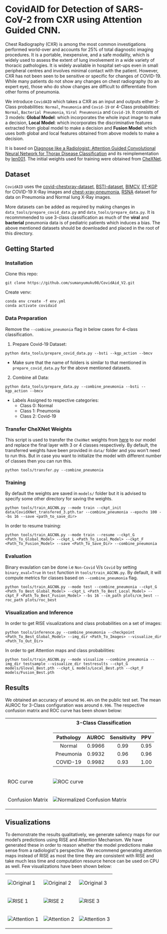 # CovidAID for Detection of SARS-CoV-2 from CXR using Attention Guided CNN.

Chest Radiography (CXR) is among the most common investigations performed world-over and accounts for 25% of total diagnostic imaging procedures. It is a portable, inexpensive, and a safe modality, which is widely used to assess the extent of lung involvement in a wide variety of thoracic pathologies. It is widely available in hospital set-ups even in small peripheral centres and involves minimal contact with the patient. However, CXR has not been seen to be sensitive or specific for changes of COVID-19. While many patients do not show any changes on chest radiography (to an expert eye), those who do show changes are difficult to differentiate from other forms of pneumonia.

We introduce `CovidAID` which takes a CXR as an input and outputs either 3-Class probabilities: `Normal`, `Pneumonia` and `Covid-19` or 4-Class probabilities: `Normal`, `Bacterial Pneumonia`, `Viral Pneumnonia` and `Covid-19`. It consists of 3 models: **Global Model**: which incorporates the whole input image to make a decision, **Local Model**: which incorporates the discriminative features extracted from global model to make a decision and **Fusion Model**: which uses both global and local features obtained from above models to make a decision.

It is based on [Diagnose like a Radiologist: Attention Guided Convolutional Neural Network for Thorax Disease Classification](https://arxiv.org/abs/1801.09927) and its reimplementation by [Ien001](https://github.com/Ien001/AG-CNN). The initial weights used for training were obtained from [CheXNet](https://github.com/arnoweng/CheXNet).

## Dataset
`CovidAID` uses the [covid-chestxray-dataset](https://github.com/ieee8023/covid-chestxray-dataset), [BSTI-dataset](https://www.bsti.org.uk/training-and-education/covid-19-bsti-imaging-database/), [BIMCV](https://bimcv.cipf.es/bimcv-projects/bimcv-covid19/#1590858128006-9e640421-6711), [IIT-KGP](https://ieee-dataport.org/open-access/covid19action-radiology-cxr) for COVID-19 X-Ray images and [chest-xray-pneumonia](https://www.kaggle.com/paultimothymooney/chest-xray-pneumonia), [RSNA](https://www.kaggle.com/c/rsna-pneumonia-detection-challenge) dataset for data on Pneumonia and Normal lung X-Ray images. 

More datasets can be added as required by making changes in `data_tools/prepare_covid_data.py` and `data_tools/prepare_data.py`. It is recommmended to use 3-class classification as much of the **viral** and **bacterial** pneumonia data is of pediatric patients which induces a bias. The above mentioned datasets should be downloaded and placed in the root of this directory.

## Getting Started
### Installation
Clone this repo:
```
git clone https://github.com/sumanyumuku98/CovidAid_V2.git
```
Create venv:
```
conda env create -f env.yml
conda activate covidaid
```
### Data Preparation
Remove the `--combine_pneumonia` flag in below cases for 4-class classification.
1. Prepare Covid-19 Dataset:
  ```
  python data_tools/prepare_covid_data.py --bsti --kgp_action --bmcv
  ```
  * Make sure that the name of folders is similar to that mentioned in `prepare_covid_data.py` for the above mentioned datasets.
2. Combine all Data:
  ```
  python data_tools/prepare_data.py --combine_pneumonia --bsti --kgp_action --bmcv
  ```
  * Labels Assigned to respective categories:
    * Class 0: Normal
    * Class 1: Pneumonia
    * Class 2: Covid-19
    
### Transfer CheXNet Weights
This script is used to transfer the `CheXNet` weights from [here](https://github.com/arnoweng/CheXNet) to our model and replace the final layer with 3 or 4 classes respectively. By default, the transferred weights have been provided in `data/` folder and you won't need to run this. But in case you want to initialize the model with different number of classes then you can run this.
```
python tools/transfer.py --combine_pneumonia
```
### Training
By default the weights are saved in `models/` folder but it is advised to specify some other directory for saving the weights.
```
python tools/train_AGCNN.py --mode train --ckpt_init data/CovidXNet_transfered_3.pth.tar --combine_pneumonia --epochs 100 --bs 16 --save <path_to_save_dir>
```
In order to resume training:
```
python tools/train_AGCNN.py --mode train --resume --ckpt_G <Path_To_Global_Model> --ckpt_L <Path_To_Local_Model> --ckpt_F <Path_To_Fusion_Model> --save <Path_To_Save_Dir> --combine_pneumonia
```
### Evaluation
Binary evaulation can be done i.e `Non-Covid` V/s `Covid` by setting `binary_eval=True` in `test` function in `tools/train_AGCNN.py`. By default, it will compute metrics for classes based on `--combine_pneumonia` flag.
```
python tools/train_AGCNN.py --mode test --combine_pneumonia --ckpt_G <Path_To_Best_Global_Model> --ckpt_L <Path_To_Best_Local_Model> --ckpt_F <Path_To_Best_Fusion_Model> --bs 16 --cm_path plots/cm_best --roc_path plots/roc_best
```
### Visualization and Inference
In order to get RISE visualizations and class probabilities on a set of images:
```
python tools/inference.py --combine_pneumonia --checkpoint <Path_To_Best_Global_Model> --img_dir <Path_To_Images> --visualize_dir <Path_To_Out_Dir>
```
In order to get Attention maps and class probabilities:
```
python tools/train_AGCNN.py --mode visualize --combine_pneumonia --img_dir testsample --visualize_dir testresults --ckpt_G models/Gloval_Best.pth --ckpt_L models/Local_Best.pth --ckpt_F models/Fusion_Best.pth
```


## Results

We obtained an accuracy of around `96.46%` on the public test set. The mean AUROC for 3-Class configuration was around `0.996`. The respective confusion matrix and ROC curve has been shown below:

<center>
<table>
<tr><th></th><th>3-Class Classification</th></tr>
<tr>
<td></td>
<td>

| Pathology  |   AUROC    | Sensitivity | PPV
| :--------: | :--------: | :--------: | :--------: |
| Normal  | 0.9966 | 0.99 | 0.95
| Pneumonia | 0.9932 | 0.96 | 0.96
| COVID-19 | 0.9982 | 0.93 | 1.00

</td></tr> 
<tr>
<td>ROC curve</td>
<td>

![ROC curve](./assets/roc_Public_fusion.png "ROC curve")

</td>
</tr>
<tr>
<td>Confusion Matrix</td>
<td>

![Normalized Confusion Matrix](./assets/cm_Public_fusion.png "Normalized Confusion Matrix")

</td>
</tr>



</table>
</center>

## Visualizations
To  demonstrate  the  results  qualitatively,  we  generate  saliency  maps  for  our model’s  predictions  using  RISE and Attention Mechanism. We have generated these in order to reason whether the model predictions make sense from a radiologist's perspective. We recommend generating attention maps instead of RISE as most the time they are consistent with RISE and take much less time and computation resource hence can be used on CPU as well. Few visualizations have been shown below:
<center>

<table>
<tr>
<td>

![Original 1](./assets/visualizations/orig_1.png "Original 1") 

</td><td> 

![Original 2](./assets/visualizations/orig_2.png "Original 2") 

</td><td> 

![Original 3](./assets/visualizations/orig_3.png "Original 3")

</td></tr>

<tr><td> 

![RISE 1](./assets/visualizations/rise_1.png "RISE 1") 

</td><td> 

![RISE 2](./assets/visualizations/rise_2.png "RISE 2") 

</td><td>

![RISE 3](./assets/visualizations/rise_3.png "RISE 3")

</td></tr>

<tr><td> 

![Attention 1](./assets/visualizations/attention_1.png "Attention 1") 

</td><td> 

![Attention 2](./assets/visualizations/attention_2.png "Attention 2") 

</td><td>

![Attention 3](./assets/visualizations/attention_3.png "Attention 3")

</td></tr>
</table>


</center>



